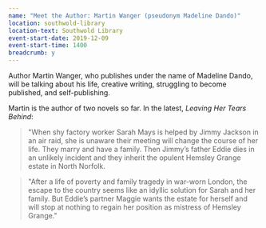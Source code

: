 ```yaml
---
name: "Meet the Author: Martin Wanger (pseudonym Madeline Dando)"
location: southwold-library
location-text: Southwold Library
event-start-date: 2019-12-09
event-start-time: 1400
breadcrumb: y
---
```


Author Martin Wanger, who publishes under the name of Madeline Dando, will be talking about his life, creative writing, struggling to become published, and self-publishing.

Martin is the author of two novels so far. In the latest, <cite>Leaving Her Tears Behind</cite>:

> "When shy factory worker Sarah Mays is helped by Jimmy Jackson in an air raid, she is unaware their meeting will change the course of her life. They marry and have a family. Then Jimmy’s father Eddie dies in an unlikely incident and they inherit the opulent Hemsley Grange estate in North Norfolk.

> "After a life of poverty and family tragedy in war-worn London, the escape to the country seems like an idyllic solution for Sarah and her family. But Eddie’s partner Maggie wants the estate for herself and will stop at nothing to regain her position as mistress of Hemsley Grange."
